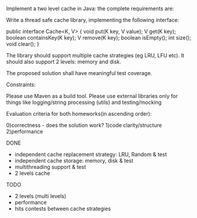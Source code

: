 Implement a two level cache in Java: the complete requirements are:

Write a thread safe cache library, implementing the following interface:

public interface Cache<K, V> {
    void put(K key, V value);
    V get(K key);
    boolean containsKey(K key);
    V remove(K key);
    boolean isEmpty();
    int size();
    void clear();
}

The library should support multiple cache strategies (eg LRU, LFU etc). It should also support 2 levels: memory and disk.

The proposed solution shall have meaningful test coverage.

Constraints:

Please use Maven as a build tool.
Please use external libraries only for things like logging/string processing (utils) and testing/mocking

Evaluation criteria for both homeworks(in ascending order):

0)correctness - does the solution work?
1)code clarity/structure
2)performance


DONE
- independent cache replacement strategy: LRU, Random & test
- independent cache storage: memory, disk & test
- multithreading support & test
- 2 levels cache

TODO
- 2 levels (multi levels)
- performance
- hits contests between cache strategies
